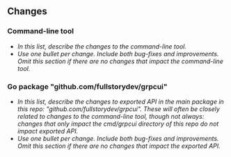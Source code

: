 ## Changes

### Command-line tool

* _In this list, describe the changes to the command-line tool._
* _Use one bullet per change. Include both bug-fixes and improvements. Omit this section if there are no changes that impact the command-line tool._

### Go package "github.com/fullstorydev/grpcui"

* _In this list, describe the changes to exported API in the main package in this repo: "github.com/fullstorydev/grpcui". These will often be closely related to changes to the command-line tool, though not always: changes that only impact the cmd/grpcui directory of this repo do not impact exported API._
* _Use one bullet per change. Include both bug-fixes and improvements. Omit this section if there are no changes that impact the exported API._

